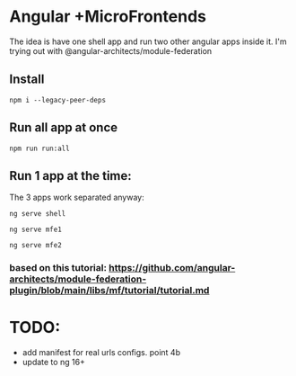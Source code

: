 # Angular +MicroFrontends

The idea is have one shell app and run two other angular apps inside it. I'm trying out with @angular-architects/module-federation


## Install

```
npm i --legacy-peer-deps
```

## Run all app at once
```
npm run run:all
```

## Run 1 app at the time:
The 3 apps work separated anyway: 

```
ng serve shell
```
```
ng serve mfe1
```
```
ng serve mfe2
```

### based on this tutorial: https://github.com/angular-architects/module-federation-plugin/blob/main/libs/mf/tutorial/tutorial.md

# TODO: 
- add manifest for real urls configs. point 4b
- update to ng 16+
